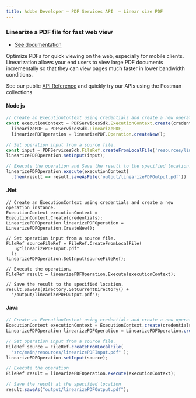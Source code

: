 ```yaml
---
title: Adobe Developer — PDF Services API  — Linear size PDF
---
```


<TextBlock slots="heading, buttons, text, text1" hasCodeBlock theme="dark" className="bgBlue link"/>

### Linearize a PDF file for fast web view

- [See documentation](/document-services/docs/overview/pdf-services-api/howtos/linearize-pdf/)

Optimize PDFs for quick viewing on the web, especially for mobile clients. Linearization allows your end users to view large PDF documents incrementally so that they can view pages much faster in lower bandwidth conditions.

See our public [API Reference](https://documentcloud.adobe.com/document-services/index.html#post-linearizePDF) and quickly try our APIs using the Postman collections


<CodeBlock slots="heading, code" repeat="3" languages="js, .net, java" />


#### Node js

```js
// Create an ExecutionContext using credentials and create a new operation instance.
const executionContext = PDFServicesSdk.ExecutionContext.create(credentials),
  linearizePDF = PDFServicesSdk.LinearizePDF,
  linearizePDFOperation = linearizePDF.Operation.createNew();

// Set operation input from a source file.
const input = PDFServicesSdk.FileRef.createFromLocalFile('resources/linearizePDFInput.pdf');
linearizePDFOperation.setInput(input);

// Execute the operation and Save the result to the specified location.
linearizePDFOperation.execute(executionContext)
  .then(result => result.saveAsFile('output/linearizePDFOutput.pdf'))
```

#### .Net

```clike
// Create an ExecutionContext using credentials and create a new operation instance.
ExecutionContext executionContext = ExecutionContext.Create(credentials);
LinearizePDFOperation linearizePDFOperation = LinearizePDFOperation.CreateNew();

// Set operation input from a source file.
FileRef sourceFileRef = FileRef.CreateFromLocalFile(
    @"linearizePDFInput.pdf"
  );
linearizePDFOperation.SetInput(sourceFileRef);

// Execute the operation.
FileRef result = linearizePDFOperation.Execute(executionContext);

// Save the result to the specified location.
result.SaveAs(Directory.GetCurrentDirectory() +
  "/output/linearizePDFOutput.pdf");
```

#### Java

```javascript
// Create an ExecutionContext using credentials and create a new operation instance.
ExecutionContext executionContext = ExecutionContext.create(credentials);
LinearizePDFOperation linearizePDFOperation = LinearizePDFOperation.createNew();

// Set operation input from a source file.
FileRef source = FileRef.createFromLocalFile(
  "src/main/resources/linearizePDFInput.pdf" );
linearizePDFOperation.setInput(source);

// Execute the operation
FileRef result = linearizePDFOperation.execute(executionContext);

// Save the result at the specified location
result.saveAs("output/linearizePDFOutput.pdf");
```
